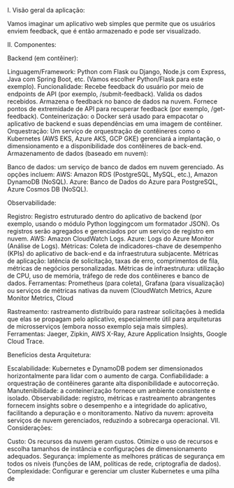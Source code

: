 I. Visão geral da aplicação:

Vamos imaginar um aplicativo web simples que permite que os usuários enviem feedback, que é então armazenado e pode ser visualizado.

II. Componentes:

Backend (em contêiner):

Linguagem/Framework: Python com Flask ou Django, Node.js com Express, Java com Spring Boot, etc. (Vamos escolher Python/Flask para este exemplo).
Funcionalidade:
Recebe feedback do usuário por meio de endpoints de API (por exemplo, /submit-feedback).
Valida os dados recebidos.
Armazena o feedback no banco de dados na nuvem.
Fornece pontos de extremidade de API para recuperar feedback (por exemplo, /get-feedback).
Conteinerização: o Docker será usado para empacotar o aplicativo de backend e suas dependências em uma imagem de contêiner.
Orquestração: Um serviço de orquestração de contêineres como o Kubernetes (AWS EKS, Azure AKS, GCP GKE) gerenciará a implantação, o dimensionamento e a disponibilidade dos contêineres de back-end.
Armazenamento de dados (baseado em nuvem):

Banco de dados: um serviço de banco de dados em nuvem gerenciado. As opções incluem:
AWS: Amazon RDS (PostgreSQL, MySQL, etc.), Amazon DynamoDB (NoSQL).
Azure: Banco de Dados do Azure para PostgreSQL, Azure Cosmos DB (NoSQL).

Observabilidade:

Registro: Registro estruturado dentro do aplicativo de backend (por exemplo, usando o módulo Python loggingcom um formatador JSON). Os registros serão agregados e gerenciados por um serviço de registro em nuvem.
AWS: Amazon CloudWatch Logs.
Azure: Logs do Azure Monitor (Análise de Logs).
Métricas: Coleta de indicadores-chave de desempenho (KPIs) do aplicativo de back-end e da infraestrutura subjacente.
Métricas de aplicação: latência de solicitação, taxas de erro, comprimentos de fila, métricas de negócios personalizadas.
Métricas de infraestrutura: utilização de CPU, uso de memória, tráfego de rede dos contêineres e banco de dados.
Ferramentas: Prometheus (para coleta), Grafana (para visualização) ou serviços de métricas nativas da nuvem (CloudWatch Metrics, Azure Monitor Metrics, Cloud

Rastreamento: rastreamento distribuído para rastrear solicitações à medida que elas se propagam pelo aplicativo, especialmente útil para arquiteturas de microsserviços (embora nosso exemplo seja mais simples).
Ferramentas: Jaeger, Zipkin, AWS X-Ray, Azure Application Insights, Google Cloud Trace.


Benefícios desta Arquitetura:

Escalabilidade: Kubernetes e DynamoDB podem ser dimensionados horizontalmente para lidar com o aumento de carga.
Confiabilidade: a orquestração de contêineres garante alta disponibilidade e autocorreção.
Manutenibilidade: a conteinerização fornece um ambiente consistente e isolado.
Observabilidade: registro, métricas e rastreamento abrangentes fornecem insights sobre o desempenho e a integridade do aplicativo, facilitando a depuração e o monitoramento.
Nativo da nuvem: aproveita serviços de nuvem gerenciados, reduzindo a sobrecarga operacional.
VII. Considerações:

Custo: Os recursos da nuvem geram custos. Otimize o uso de recursos e escolha tamanhos de instância e configurações de dimensionamento adequados.
Segurança: implemente as melhores práticas de segurança em todos os níveis (funções de IAM, políticas de rede, criptografia de dados).
Complexidade: Configurar e gerenciar um cluster Kubernetes e uma pilha de



































